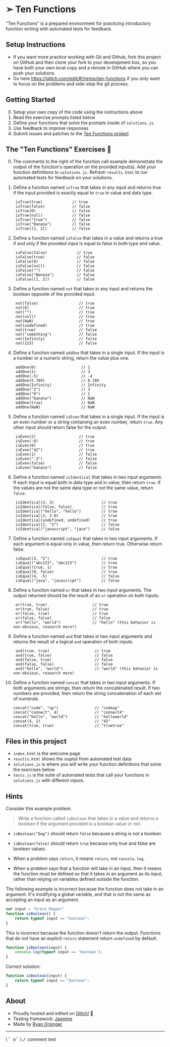 ➢ Ten Functions 
=================

"Ten Functions" is a prepared environment for practicing introductory function writing with automated tests for feedback.


## Setup Instructions
- If you want more practice working with Git and Github, fork this project on GitHub and then clone your fork to your development box, so you have both your own local copy and a remote in GitHub where you can push your solutions.
- Go here https://glitch.com/edit/#!/remix/ten-functions if you only want to focus on the problems and side-step the git process.

## Getting Started
0. Setup your own copy of the code using the instructions above
1. Read the exercise prompts listed below
2. Define your functions that solve the prompts inside of `solutions.js`.
3. Use feedback to improve responses
4. Submit issues and patches to the <a href="https://github.com/ryanorsinger/ten-functions/issues">Ten Functions project</a>


## The "Ten Functions" Exercises 👟
0. The comments to the right of the function call example demonstrate the output of the function's operation on the provided input(s). Add your function definitions to `solutions.js`. Refresh `results.html` to run automated tests for feedback on your solutions.

1. Define a function named `isTrue` that takes in any input and returns true if the input provided is exactly equal to `true` in value and data type.
        
        isTrue(true)             // true
        isTrue(false)            // false
        isTrue(0)                // false
        isTrue(null)             // false
        isTrue("true")           // false
        isTrue("Banana")         // false
        isTrue([1, 2])           // false

2. Define a function named `isFalse` that takes in a value and returns a true if and only if the provided input is equal to false in both type and value.
        
        isFalse(false)             // true
        isFalse(true)              // false
        isFalse(0)                 // false
        isFalse(null)              // false
        isFalse("")                // false
        isFalse("Banana")          // false
        isFalse([1, 2])            // false

3. Define a function named `not` that takes in any input and returns the boolean opposite of the provided input.
        
        not(false)                  // true
        not(0)                      // true
        not("")                     // true
        not(null)                   // true
        not(NaN)                    // true
        not(undefined)              // true
        not(true)                   // false
        not("something")            // false
        not(Infinity)               // false
        not(123)                    // false

4. Define a function named `addOne` that takes in a single input. If the input is a number or a numeric string, return the value plus one.

        addOne(0)                    // 1
        addOne(2)                    // 3
        addOne(-5)                   // -4 
        addOne(5.789)                // 6.789
        addOne(Infinity)             // Infinity
        addOne("2")                  // 3
        addOne("0")                  // 1
        addOne("banana")             // NaN
        addOne(true)                 // NaN
        addOne(NaN)                  // NaN
        

5. Define a function named `isEven` that takes in a single input. If the input is an even number or a string containing an even number, return `true`. Any other input should return false for the output.
        
        isEven(2)                   // true
        isEven(-8)                  // true
        isEven(0)                   // true
        isEven("42")                // true
        isEven(1)                   // false
        isEven("-3")                // false
        isEven(false)               // false
        isEven("banana")            // false

6. Define a function named `isIdentical` that takes in two input arguments. If each input is equal both in data type and in value, then return `true`. If the values are not the same data type or not the same value, return `false`.

        isIdentical(3, 3)                     // true
        isIdentical(false, false)             // true
        isIdentical("hello", "hello")         // true
        isIdentical(3, 3.0)                   // true
        isIdentical(undefined, undefined)     // true
        isIdentical(2, "2")                   // false
        isIdentical("javascript", "java")     // false

7. Define a function named `isEqual` that takes in two input arguments. If each argument is equal only in value, then return true. Otherwise return false.
  
        isEqual(3, "3")                       // true
        isEqual("abc123", "abc123")           // true
        isEqual(true, 1)                      // true
        isEqual(0, false)                     // true
        isEqual(4, -5)                        // false
        isEqual("java", "javascript")         // false

8. Define a function named `or` that takes in two input arguments. The output returned should be the result of an `or` operation on both inputs.
        
        or(true, true)                    // true
        or(true, false)                   // true
        or(false, true)                   // true
        or(false, false)                  // false
        or("hello", "world")              // "hello" (this behavior is non-obvious, research more!)
      
        

9. Define a function named `and` that takes in two input arguments and returns the result of a logical `and` operation of both inputs.
  
        and(true, true)                    // true
        and(true, false)                   // false
        and(false, true)                   // false
        and(false, false)                  // false
        and("hello", "world")              // "world" (this behavior is non-obvious, research more)


10. Define a function named `concat` that takes in two input arguments. If both arguments are strings, then return the concatenated result. If two numbers are provided, then return the string concatenation of each set of numerals.
        
        concat("code", "up")                // "codeup"
        concat("connect", 4)                // "connect4"
        concat("hello", "world")            // "helloworld"
        concat(4, 2)                        // "42"
        concat(true, true)                  // "truetrue"
        
## Files in this project
- `index.html` is the welcome page
- `results.html` shows the ouptut from automated test data
- `solutions.js` is where you will write your function definitions that solve the exercises below
- `tests.js` is the suite of automated tests that call your functions in `solutions.js` with different inputs.


## Hints

Consider this example problem.

> Write a function called `isBoolean` that takes in a value and returns a boolean if the argument provided is a boolean value or not.
>

- `isBoolean("Dog")` should return `false` because a string is not a boolean
- `isBoolean(false)` should return `true` because only true and false are boolean values.

- When a problem says `return`, it means `return`, not `console.log`.

- When a problem says that a function will take in an input, then it means the function must be defined so that it takes in an argument as its input, rather than relying on variables defined outside the function.

The following example is incorrect because the function does not take in an argument. It's modifying a global variable, and that is not the same as accepting an input as an argument.

```js
var input = "Grace Hopper"
function isBoolean() {
    return typeof input == "boolean";
}
```

This is incorrect because the function doesn't return the output. Functions that do not have an explicit `return` statement return `undefined` by default.

```js
function isBoolean(input) {
    console.log(typeof input == 'boolean');
}
```

Correct solution:

```js
function isBoolean(input) {
    return typeof input == "boolean";
}
```


## About
- Proudly hosted and edited on <a href="https://glitch.com">Glitch!</a> 🎏
- Testing framework: <a href="https://github.com/jasmine/jasmine">Jasmine</a>
- Made by [Ryan Orsinger](https://ryanorsinger.glitch.me/) 
-------------------

\ ゜o゜)ノ
comment test